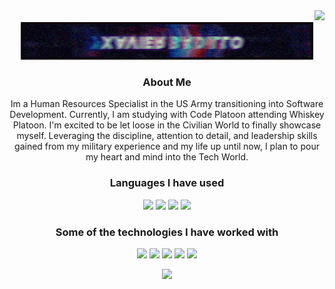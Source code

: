 <div align="right">
  <img src="https://visitor-badge.laobi.icu/badge?page_id=lowtiist.README" />
</div>
<div align="center">
  <img  src="https://github.com/lowtiist/lowtiist/blob/main/standard.gif" />
</div>
<div align="center" >
  <h3>About Me</h3>
  <p align="center">Im a Human Resources Specialist in the US Army transitioning into Software Development. Currently, I am studying with Code Platoon attending Whiskey Platoon. I'm excited to be let loose in the Civilian World to finally showcase myself. Leveraging the discipline, attention to detail, and leadership skills gained from my military experience and my life up until now, I plan to pour my heart and mind into the Tech World.
  </p>
  </div>
<div align="center">
  <h3>Languages I have used</h3>
</div>
<p align="center" width="100%">
  <img src="https://img.shields.io/badge/-HTML5-000000?style=flat&logo=HTML5" />
  <img src="https://img.shields.io/badge/-JavaScript-000000?style=flat&logo=javascript" />
  <img src="https://img.shields.io/badge/-Python-000000?style=flat&logo=python" />
  <img src="https://img.shields.io/badge/-CSS3-000000?style=flat&logo=css3" />
</p>
<div align="center">
  <h3>Some of the technologies I have worked with</h3>
</div>

<p align="center" width="100%">
<img src="https://img.shields.io/badge/-Git-000000?style=flat&logo=git&logoColor=F05032" />
<img src="https://img.shields.io/badge/-GitHub-000000?style=flat&logo=github&logoColor=FFFFFF" />
<img src="https://img.shields.io/badge/-Figma-000000?style=flat&logo=figma&logoColor=white&logoColor=0052CC" />
<img src="https://img.shields.io/badge/-Node.js-000000?style=flat&logo=node.js&logoColor=339933" />
<img src="https://img.shields.io/badge/-React-000000?style=flat&logo=React&logoColor=61DAFB" />
</p>

<div align="center"> 
<img src="https://github-readme-stats.vercel.app/api?username=lowtiist&theme=dark&show_icons=true" />
</div>


